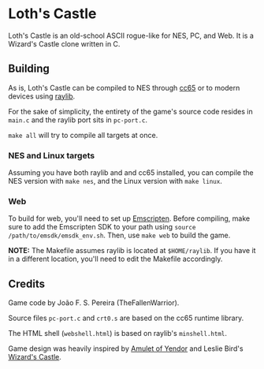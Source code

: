 # Loth's Castle

Loth's Castle is an old-school ASCII rogue-like for NES, PC, and Web. It is a
Wizard's Castle clone written in C.

## Building

As is, Loth's Castle can be compiled to NES through
[cc65](https://github.com/cc65/cc65) or to modern devices using
[raylib](https://github.com/raysan5/raylib).

For the sake of simplicity, the entirety of the game's source code resides in
`main.c` and the raylib port sits in `pc-port.c`.

`make all` will try to compile all targets at once.

### NES and Linux targets

Assuming you have both raylib and and cc65 installed, you can compile the NES
version with `make nes`, and the Linux version with `make linux`.

### Web

To build for web, you'll need to set up [Emscripten](https://emscripten.org).
Before compiling, make sure to add the Emscripten SDK to your path using
`source /path/to/emsdk/emsdk_env.sh`. Then, use `make web` to build
the game.

**NOTE:** The Makefile assumes raylib is located at `$HOME/raylib`. If you
have it in a different location, you'll need to edit the Makefile accordingly.

## Credits

Game code by João F. S. Pereira (TheFallenWarrior).

Source files `pc-port.c` and `crt0.s` are based on the cc65 runtime library.

The HTML shell (`webshell.html`) is based on raylib's `minshell.html`.

Game design was heavily inspired by
[Amulet of Yendor](https://www.mobygames.com/game/13440/amulet-of-yendor/) and
Leslie Bird's [Wizard's Castle](https://github.com/lesliesbird/WizardsCastle).